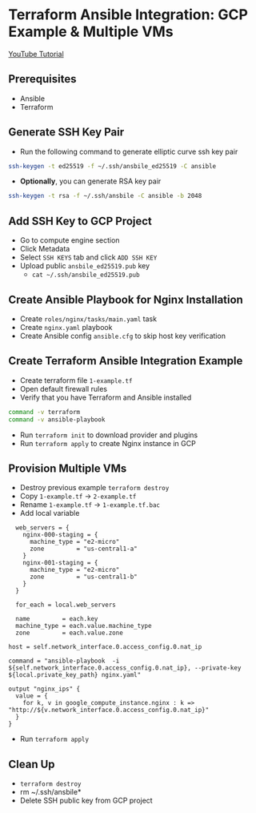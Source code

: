 # Terraform Ansible Integration: GCP Example & Multiple VMs

[YouTube Tutorial](https://youtu.be/wVq5fwx1OQU)

## Prerequisites

- Ansible
- Terraform

## Generate SSH Key Pair

- Run the following command to generate elliptic curve ssh key pair

```bash
ssh-keygen -t ed25519 -f ~/.ssh/ansbile_ed25519 -C ansible
```

- **Optionally**, you can generate RSA key pair

```bash
ssh-keygen -t rsa -f ~/.ssh/ansbile -C ansible -b 2048
```

## Add SSH Key to GCP Project

- Go to compute engine section
- Click Metadata
- Select `SSH KEYS` tab and click `ADD SSH KEY`
- Upload public `ansbile_ed25519.pub` key
  - `cat ~/.ssh/ansbile_ed25519.pub`

## Create Ansible Playbook for Nginx Installation

- Create `roles/nginx/tasks/main.yaml` task
- Create `nginx.yaml` playbook
- Create Ansible config `ansible.cfg` to skip host key verification

## Create Terraform Ansible Integration Example

- Create terraform file `1-example.tf`
- Open default firewall rules
- Verify that you have Terraform and Ansible installed

```bash
command -v terraform
command -v ansible-playbook
```

- Run `terraform init` to download provider and plugins
- Run `terraform apply` to create Nginx instance in GCP

## Provision Multiple VMs

- Destroy previous example `terraform destroy`
- Copy `1-example.tf` -> `2-example.tf`
- Rename `1-example.tf` -> `1-example.tf.bac`
- Add local variable
```
  web_servers = {
    nginx-000-staging = {
      machine_type = "e2-micro"
      zone         = "us-central1-a"
    }
    nginx-001-staging = {
      machine_type = "e2-micro"
      zone         = "us-central1-b"
    }
  }
```

```
  for_each = local.web_servers

  name         = each.key
  machine_type = each.value.machine_type
  zone         = each.value.zone
```

```
host = self.network_interface.0.access_config.0.nat_ip
```
```
command = "ansible-playbook  -i ${self.network_interface.0.access_config.0.nat_ip}, --private-key ${local.private_key_path} nginx.yaml"
```

```
output "nginx_ips" {
  value = {
    for k, v in google_compute_instance.nginx : k => "http://${v.network_interface.0.access_config.0.nat_ip}"
  }
}
```

- Run `terraform apply`

## Clean Up

- `terraform destroy`
- rm ~/.ssh/ansbile*
- Delete SSH public key from GCP project
